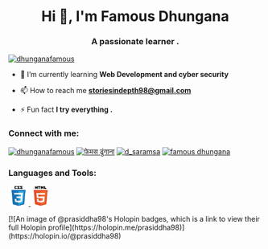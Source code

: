 <h1 align="center">Hi 👋, I'm Famous Dhungana</h1>
<h3 align="center">A passionate learner .</h3>

<p align="left"> <a href="https://twitter.com/dhunganafamous" target="blank"><img src="https://img.shields.io/twitter/follow/dhunganafamous?logo=twitter&style=for-the-badge" alt="dhunganafamous" /></a> </p>

- 🌱 I’m currently learning **Web Development and cyber security**

- 📫 How to reach me **storiesindepth98@gmail.com**

- ⚡ Fun fact **I try everything .**

<h3 align="left">Connect with me:</h3>
<p align="left">
<a href="https://twitter.com/dhunganafamous" target="blank"><img align="center" src="https://raw.githubusercontent.com/rahuldkjain/github-profile-readme-generator/master/src/images/icons/Social/twitter.svg" alt="dhunganafamous" height="30" width="40" /></a>
<a href="https://www.facebook.com/profile.php?id=100067451182282" target="blank"><img align="center" src="https://raw.githubusercontent.com/rahuldkjain/github-profile-readme-generator/master/src/images/icons/Social/facebook.svg" alt="फेमस ढुंगाना" height="30" width="40" /></a>
<a href="https://instagram.com/d_saramsa" target="blank"><img align="center" src="https://raw.githubusercontent.com/rahuldkjain/github-profile-readme-generator/master/src/images/icons/Social/instagram.svg" alt="d_saramsa" height="30" width="40" /></a>
<a href="https://www.youtube.com/channel/UChTpTSd8OqlBK1pjmBVaiSg" target="blank"><img align="center" src="https://raw.githubusercontent.com/rahuldkjain/github-profile-readme-generator/master/src/images/icons/Social/youtube.svg" alt="famous dhungana" height="30" width="40" /></a>
</p>

<h3 align="left">Languages and Tools:</h3>
<p align="left"> <a href="https://www.w3schools.com/css/" target="_blank" rel="noreferrer"> <img src="https://raw.githubusercontent.com/devicons/devicon/master/icons/css3/css3-original-wordmark.svg" alt="css3" width="40" height="40"/> </a> <a href="https://www.w3.org/html/" target="_blank" rel="noreferrer"> <img src="https://raw.githubusercontent.com/devicons/devicon/master/icons/html5/html5-original-wordmark.svg" alt="html5" width="40" height="40"/> </a> </p>
[![An image of @prasiddha98's Holopin badges, which is a link to view their full Holopin profile](https://holopin.me/prasiddha98)](https://holopin.io/@prasiddha98)
